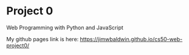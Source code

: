 # Project 0

Web Programming with Python and JavaScript

My github pages link is here:
https://jimwbaldwin.github.io/cs50-web-project0/
